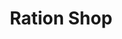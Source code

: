 ---
title: "Ration Shop"
url: /oonnukal/ration-shop-omallur-elavumthitta-road/
shop: convenience
---